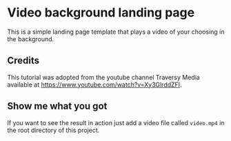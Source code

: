 # Video background landing page 

This is a simple landing page template that plays a video of your choosing in the background.

## Credits
This tutorial was adopted from the youtube channel Traversy Media available at https://www.youtube.com/watch?v=Xy3GlrddZFI.

## Show me what you got

If you want to see the result in action just add a video file called ``video.mp4`` in the root directory of this project.

